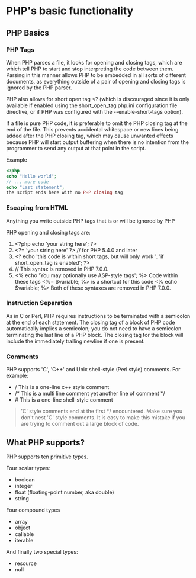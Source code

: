 # PHP's basic functionality

## PHP Basics


### PHP Tags

When PHP parses a file, it looks for opening and closing tags, which are <?php and ?> which tell PHP to start and stop interpreting the code between them. Parsing in this manner allows PHP to be embedded in all sorts of different documents, as everything outside of a pair of opening and closing tags is ignored by the PHP parser.

PHP also allows for short open tag <? (which is discouraged since it is only available if enabled using the short_open_tag php.ini configuration file directive, or if PHP was configured with the --enable-short-tags option).

If a file is pure PHP code, it is preferable to omit the PHP closing tag at the end of the file. This prevents accidental whitespace or new lines being added after the PHP closing tag, which may cause unwanted effects because PHP will start output buffering when there is no intention from the programmer to send any output at that point in the script.

Example

```php
<?php
echo "Hello world";
// ... more code
echo "Last statement";
the script ends here with no PHP closing tag
```

### Escaping from HTML

Anything you write outside PHP tags that is <?php ?> or <?= ?> will be ignored by PHP

PHP opening and closing tags are:

1. \<?php echo 'your string here'; ?>
2. \<?= 'your string here' ?> // for PHP 5.4.0 and later
3. \<? echo 'this code is within short tags, but will only work '. 'if short_open_tag is enabled'; ?>
4. <script language="php"> echo 'your string here'; </script> // This syntax is removed in PHP 7.0.0.
5. <% echo 'You may optionally use ASP-style tags'; %>
    Code within these tags <%= $variable; %> is a shortcut for this code <% echo $variable; %>
    Both of these syntaxes are removed in PHP 7.0.0.

### Instruction Separation

As in C or Perl, PHP requires instructions to be terminated with a semicolon at the end of each statement. The closing tag of a block of PHP code automatically implies a semicolon; you do not need to have a semicolon terminating the last line of a PHP block. The closing tag for the block will include the immediately trailing newline if one is present.

### Comments

PHP supports 'C', 'C++' and Unix shell-style (Perl style) comments. For example:

* / This is a one-line c++ style comment
* /* This is a multi line comment
    yet another line of comment \*/
* \# This is a one-line shell-style comment

> 'C' style comments end at the first \*/ encountered. Make sure you don't nest 'C' style comments. It is easy to make this mistake if you are trying to comment out a large block of code.

## What PHP supports?

PHP supports ten primitive types.

Four scalar types:

* boolean
* integer
* float (floating-point number, aka double)
* string

Four compound types

* array
* object
* callable
* iterable

And finally two special types:

* resource
* null
